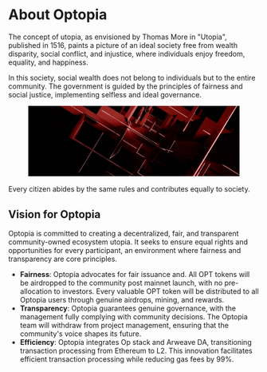 # About Optopia

The concept of utopia, as envisioned by Thomas More in "Utopia", published in 1516, paints a picture of an ideal society free from wealth disparity, social conflict, and injustice, where individuals enjoy freedom, equality, and happiness.&#x20;

In this society, social wealth does not belong to individuals but to the entire community. The government is guided by the principles of fairness and social justice, implementing selfless and ideal governance.

<figure><img src=".gitbook/assets/img_v3_027m_51dcb53c-2e74-434f-9d6c-8e3da43f593h.png" alt=""><figcaption></figcaption></figure>

Every citizen abides by the same rules and contributes equally to society.

## **Vision for Optopia**

Optopia is committed to creating a decentralized, fair, and transparent community-owned ecosystem utopia. It seeks to ensure equal rights and opportunities for every participant, an environment where fairness and transparency are core principles.

* **Fairness**: Optopia advocates for fair issuance and. All OPT tokens will be airdropped to the community post mainnet launch, with no pre-allocation to investors. Every valuable OPT token will be distributed to all Optopia users through genuine airdrops, mining, and rewards.
* **Transparency**: Optopia guarantees genuine governance, with the management fully complying with community decisions. The Optopia team will withdraw from project management, ensuring that the community's voice shapes its future.
* **Efficiency**: Optopia integrates Op stack and Arweave DA, transitioning transaction processing from Ethereum to L2. This innovation facilitates efficient transaction processing while reducing gas fees by 99%.
